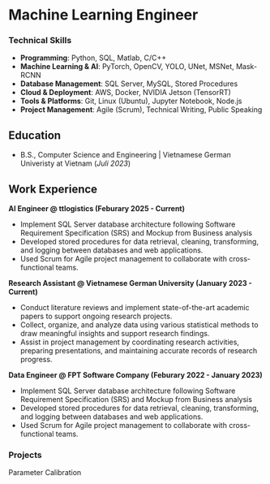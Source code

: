 # Machine Learning Engineer

### Technical Skills
- **Programming**: Python, SQL, Matlab, C/C++
- **Machine Learning & AI**: PyTorch, OpenCV, YOLO, UNet, MSNet, Mask-RCNN
- **Database Management**: SQL Server, MySQL, Stored Procedures
- **Cloud & Deployment**: AWS, Docker, NVIDIA Jetson (TensorRT)
- **Tools & Platforms**: Git, Linux (Ubuntu), Jupyter Notebook, Node.js
- **Project Management**: Agile (Scrum), Technical Writing, Public Speaking

## Education
- B.S., Computer Science and Engineering | Vietnamese German Univeristy at Vietnam (_Juli 2023_)

## Work Experience
**AI Engineer @ ttlogistics (Feburary 2025 - Current)**
- Implement SQL Server database architecture following Software Requirement Specification (SRS) and Mockup from Business analysis
- Developed stored procedures for data retrieval, cleaning, transforming, and logging between databases and web applications.
- Used Scrum for Agile project management to collaborate with cross-functional teams.

**Research Assistant @ Vietnamese German University (January 2023 - Current)**
- Conduct literature reviews and implement state-of-the-art academic papers to support ongoing research projects.
- Collect, organize, and analyze data using various statistical methods to draw meaningful insights and support research findings.
- Assist in project management by coordinating research activities, preparing presentations, and maintaining accurate records of research progress.

**Data Engineer @ FPT Software Company (Feburary 2022 - January 2023)**
- Implement SQL Server database architecture following Software Requirement Specification (SRS) and Mockup from Business analysis
- Developed stored procedures for data retrieval, cleaning, transforming, and logging between databases and web applications.
- Used Scrum for Agile project management to collaborate with cross-functional teams.

### Projects
Parameter Calibration

